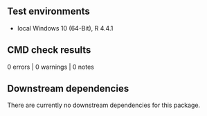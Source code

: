 ## Test environments

* local Windows 10 (64-Bit), R 4.4.1

## CMD check results

0 errors | 0 warnings | 0 notes

## Downstream dependencies

There are currently no downstream dependencies for this package.

